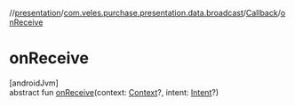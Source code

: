 //[presentation](../../../index.md)/[com.veles.purchase.presentation.data.broadcast](../index.md)/[Callback](index.md)/[onReceive](on-receive.md)

# onReceive

[androidJvm]\
abstract fun [onReceive](on-receive.md)(context: [Context](https://developer.android.com/reference/kotlin/android/content/Context.html)?, intent: [Intent](https://developer.android.com/reference/kotlin/android/content/Intent.html)?)
